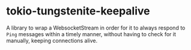 # tokio-tungstenite-keepalive

A library to wrap a WebsocketStream in order for it to always respond to `Ping` messages
within a timely manner, without having to check for it manually, keeping connections alive.

